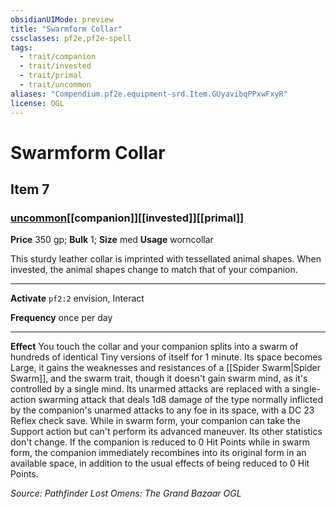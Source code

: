 ```yaml
---
obsidianUIMode: preview
title: "Swarmform Collar"
cssclasses: pf2e,pf2e-spell
tags:
  - trait/companion
  - trait/invested
  - trait/primal
  - trait/uncommon
aliases: "Compendium.pf2e.equipment-srd.Item.GUyavibqPPxwFxyR"
license: OGL
---
```

# Swarmform Collar
## Item 7
### [uncommon](uncommon "Uncommon Rarity Trait")[[companion]][[invested]][[primal]]


**Price** 350 gp; 
**Bulk** 1; **Size** med
**Usage** worncollar

This sturdy leather collar is imprinted with tessellated animal shapes. When invested, the animal shapes change to match that of your companion.

* * *

**Activate** `pf2:2` envision, Interact

**Frequency** once per day

* * *

**Effect** You touch the collar and your companion splits into a swarm of hundreds of identical Tiny versions of itself for 1 minute. Its space becomes Large, it gains the weaknesses and resistances of a [[Spider Swarm|Spider Swarm]], and the swarm trait, though it doesn't gain swarm mind, as it's controlled by a single mind. Its unarmed attacks are replaced with a single-action swarming attack that deals 1d8 damage of the type normally inflicted by the companion's unarmed attacks to any foe in its space, with a DC 23 Reflex check save. While in swarm form, your companion can take the Support action but can't perform its advanced maneuver. Its other statistics don't change. If the companion is reduced to 0 Hit Points while in swarm form, the companion immediately recombines into its original form in an available space, in addition to the usual effects of being reduced to 0 Hit Points.

*Source: Pathfinder Lost Omens: The Grand Bazaar*
*OGL*